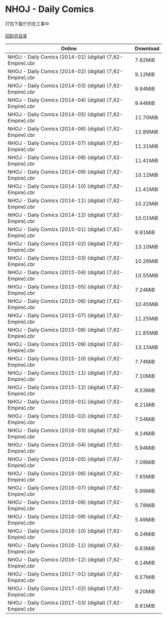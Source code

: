# NHOJ - Daily Comics

打包下载📦仍在工事中

[回到总目录](/Catalogs.md)







Online | Download
--- | ---
NHOJ - Daily Comics (2014-01) (digital) (7,62-Empire).cbr | 7.82MiB
NHOJ - Daily Comics (2014-02) (digital) (7,62-Empire).cbr | 9.12MiB
NHOJ - Daily Comics (2014-03) (digital) (7,62-Empire).cbr | 9.94MiB
NHOJ - Daily Comics (2014-04) (digital) (7,62-Empire).cbr | 9.44MiB
NHOJ - Daily Comics (2014-05) (digital) (7,62-Empire).cbr | 11.70MiB
NHOJ - Daily Comics (2014-06) (digital) (7,62-Empire).cbr | 12.89MiB
NHOJ - Daily Comics (2014-07) (digital) (7,62-Empire).cbr | 11.31MiB
NHOJ - Daily Comics (2014-08) (digital) (7,62-Empire).cbr | 11.41MiB
NHOJ - Daily Comics (2014-09) (digital) (7,62-Empire).cbr | 10.12MiB
NHOJ - Daily Comics (2014-10) (digital) (7,62-Empire).cbr | 11.41MiB
NHOJ - Daily Comics (2014-11) (digital) (7,62-Empire).cbr | 10.22MiB
NHOJ - Daily Comics (2014-12) (digital) (7,62-Empire).cbr | 10.01MiB
NHOJ - Daily Comics (2015-01) (digital) (7,62-Empire).cbr | 9.91MiB
NHOJ - Daily Comics (2015-02) (digital) (7,62-Empire).cbr | 13.10MiB
NHOJ - Daily Comics (2015-03) (digital) (7,62-Empire).cbr | 10.26MiB
NHOJ - Daily Comics (2015-04) (digital) (7,62-Empire).cbr | 10.55MiB
NHOJ - Daily Comics (2015-05) (digital) (7,62-Empire).cbr | 7.24MiB
NHOJ - Daily Comics (2015-06) (digital) (7,62-Empire).cbr | 10.45MiB
NHOJ - Daily Comics (2015-07) (digital) (7,62-Empire).cbr | 11.25MiB
NHOJ - Daily Comics (2015-08) (digital) (7,62-Empire).cbr | 11.85MiB
NHOJ - Daily Comics (2015-09) (digital) (7,62-Empire).cbr | 13.15MiB
NHOJ - Daily Comics (2015-10) (digital) (7,62-Empire).cbr | 7.74MiB
NHOJ - Daily Comics (2015-11) (digital) (7,62-Empire).cbr | 7.10MiB
NHOJ - Daily Comics (2015-12) (digital) (7,62-Empire).cbr | 8.53MiB
NHOJ - Daily Comics (2016-01) (digital) (7,62-Empire).cbr | 6.21MiB
NHOJ - Daily Comics (2016-02) (digital) (7,62-Empire).cbr | 7.54MiB
NHOJ - Daily Comics (2016-03) (digital) (7,62-Empire).cbr | 8.14MiB
NHOJ - Daily Comics (2016-04) (digital) (7,62-Empire).cbr | 5.94MiB
NHOJ - Daily Comics (2016-05) (digital) (7,62-Empire).cbr | 7.08MiB
NHOJ - Daily Comics (2016-06) (digital) (7,62-Empire).cbr | 7.65MiB
NHOJ - Daily Comics (2016-07) (digital) (7,62-Empire).cbr | 5.99MiB
NHOJ - Daily Comics (2016-08) (digital) (7,62-Empire).cbr | 5.78MiB
NHOJ - Daily Comics (2016-09) (digital) (7,62-Empire).cbr | 5.49MiB
NHOJ - Daily Comics (2016-10) (digital) (7,62-Empire).cbr | 6.34MiB
NHOJ - Daily Comics (2016-11) (digital) (7,62-Empire).cbr | 6.63MiB
NHOJ - Daily Comics (2016-12) (digital) (7,62-Empire).cbr | 6.14MiB
NHOJ - Daily Comics (2017-01) (digital) (7,62-Empire).cbr | 6.57MiB
NHOJ - Daily Comics (2017-02) (digital) (7,62-Empire).cbr | 9.20MiB
NHOJ - Daily Comics (2017-03) (digital) (7,62-Empire).cbr | 8.91MiB